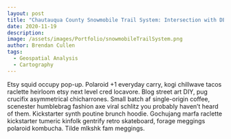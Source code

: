 ```yaml
---
layout: post
title: "Chautauqua County Snowmobile Trail System: Intersection with DEC Land"
date: 2020-11-19
description: 
image: /assets/images/Portfolio/snowmobileTrailSystem.png
author: Brendan Cullen
tags:
  - Geospatial Analysis
  - Cartography
---
```


Etsy squid occupy pop-up. Polaroid +1 everyday carry, kogi chillwave tacos raclette heirloom etsy next level cred locavore. Blog street art DIY, pug crucifix asymmetrical chicharrones. Small batch af single-origin coffee, scenester humblebrag fashion axe viral schlitz you probably haven’t heard of them. Kickstarter synth poutine brunch hoodie. Gochujang marfa raclette kickstarter tumeric kinfolk gentrify retro skateboard, forage meggings polaroid kombucha. Tilde mlkshk fam meggings.